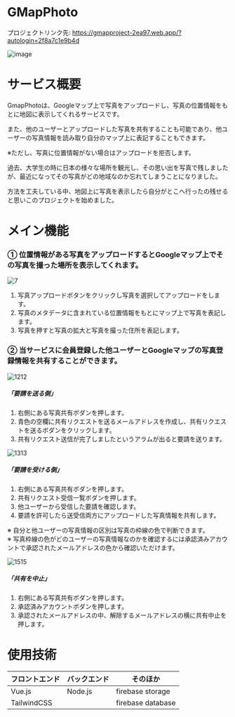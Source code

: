 # GMapPhoto
プロジェクトリンク先: https://gmapproject-2ea97.web.app/?autologin=2f8a7c1e9b4d

![image](https://github.com/user-attachments/assets/701a4e0a-1f4f-469e-a742-56f2f585b1fa)

サービス概要
=============
GmapPhotoは、Googleマップ上で写真をアップロードし、写真の位置情報をもとに地図に表示してくれるサービスです。

また、他のユーザーとアップロードした写真を共有することも可能であり、他ユーザーの写真情報を読み取り自分のマップ上に表記することもできます。

※ただし、写真に位置情報がない場合はアップロードを拒否します。

過去、大学生の時に日本の様々な場所を観光し、その思い出を写真で残しましたが、最近になってその写真がどの地域なのか忘れてしまうことになりました。

方法を工夫している中、地図上に写真を表示したら自分がとこへ行ったの残せると思いこのプロジェクトを始めました。

メイン機能
==========
### ① 位置情報がある写真をアップロードするとGoogleマップ上でその写真を撮った場所を表示してくれます。
![7](https://github.com/user-attachments/assets/55be77e9-abd1-40f6-bbd9-90c65b6b1501)
1. 写真アップロードボタンをクリックし写真を選択してアップロードをします。
2. 写真のメタデータに含まれている位置情報をもとにマップ上で写真を表記します。
3. 写真を押すと写真の拡大と写真を撮った住所を表記します。

### ② 当サービスに会員登録した他ユーザーとGoogleマップの写真登録情報を共有することができます。
![1212](https://github.com/user-attachments/assets/5314cf73-78ff-4ead-a5b9-9c05a9581a8c)

##### 「要請を送る側」
1. 右側にある写真共有ボダンを押します。
2. 青色の空欄に共有リクエストを送るメールアドレスを作成し、共有リクエストを送るボダンをクリックします。
3. 共有リクエスト送信が完了しましたというアラムが出ると要請を送ります。


![1313](https://github.com/user-attachments/assets/506c8fdc-4a70-410c-9777-f5bf5bfbafa3)

##### 「要請を受ける側」
1. 右側にある写真共有ボダンを押します。
2. 共有リクエスト受信一覧ボダンを押します。
3. 他ユーザーから受信した要請を確認します。
4. 要請を許可したら送受信両方にアップロードした写真情報を共有します。

※ 自分と他ユーザーの写真情報の区別は写真の枠線の色で判断できます。   
※ 写真枠線の色がどのユーザーの写真情報なのかを確認するには承認済みアカウントで承認されたメールアドレスの色から確認いただけます。   


![1515](https://github.com/user-attachments/assets/966b66f9-f2ba-42e3-b4a4-4c6c734233f4)

##### 「共有を中止」
1. 右側にある写真共有ボダンを押します。
2. 承認済みアカウントボダンを押します。
3. 承認されたメールアドレスの中、解除するメールアドレスの横に共有中止を押します。

使用技術
=============
|フロントエンド|バックエンド|そのほか|
|------|---|---|
|Vue.js|Node.js|firebase storage|
|TailwindCSS||firebase database|



